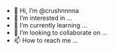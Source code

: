 - 👋 Hi, I’m @crushnnnna
- 👀 I’m interested in ...
- 🌱 I’m currently learning ...
- 💞️ I’m looking to collaborate on ...
- 📫 How to reach me ...

<!---
crushnnnna/crushnnnna is a ✨ special ✨ repository because its `README.md` (this file) appears on your GitHub profile.
You can click the Preview link to take a look at your changes.
--->
